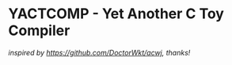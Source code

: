 # YACTCOMP - Yet Another C Toy Compiler






*inspired by https://github.com/DoctorWkt/acwj, thanks!*
